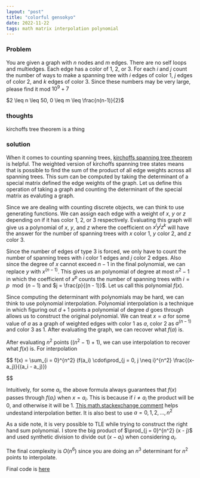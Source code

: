 ```yaml
---
layout: "post"
title: "colorful gensokyo"
date: 2022-11-22
tags: math matrix interpolation polynomial
---
```


### Problem

You are given a graph with $n$ nodes and $m$ edges. There are no self loops and multiedges. Each edge has a color of $1$, $2$, or $3$. For each $i$ and $j$ count the number of ways to make a spanning tree with $i$ edges of color $1$, $j$ edges of color $2$, and $k$ edges of color $3$. Since these numbers may be very large, please find it mod $10^9 + 7$


$2 \leq n \leq 50, 0 \leq m \leq \frac{n(n-1)}{2}$


### thoughts

kirchoffs tree theorem is a thing


### solution


When it comes to counting spanning trees, [kirchoffs spanning tree theorem](https://en.wikipedia.org/wiki/Kirchhoff%27s_theorem) is helpful. The weighted version of kirchoffs spanning tree states means that is possible to find the sum of the product of all edge weights across all spanning trees. This sum can be computed by taking the determinant of a special matrix defined the edge weights of the graph. Let us define this operation of taking a graph and counting the determinant of the special matrix as evaluting a graph.

Since we are dealing with counting discrete objects, we can think to use generating functions. We can assign each edge with a weight of $x$, $y$ or $z$ depending on if it has color $1$, $2$, or $3$ respectively. Evaluating this graph will give us a polynomial of $x$, $y$, and $z$ where the coefficient on $x^i y^j z^k$ will have the answer for the number of spanning trees with $x$ color 1, $y$ color 2, and $z$ color 3.

Since the number of edges of type $3$ is forced, we only have to count the number of spanning trees with $i$ color $1$ edges and $j$ color $2$ edges. Also since the degree of $x$ cannot exceed $n-1$ in the final polynomial, we can replace $y$ with $x^{(n-1)}$. This gives us an polynomial of degree at most $n^2 - 1$ in which the coefficient of $x^{p}$ counts the number of spanning trees with $i = p \mod (n-1)$ and $j = \frac{p}{(n - 1)}$. Let us call this polynomial $f(x)$.

Since computing the determinant with polynomials may be hard, we can think to use polynomial interpolation. Polynomial interpolation is a technique in which figuring out $d + 1$ points a polynomial of degree $d$ goes through allows us to construct the original polynomial. We can treat $x = a$ for some value of $a$ as a graph of weighted edges with color $1$ as $a$, color $2$ as $a^{(n-1)}$ and color $3$ as $1$. After evaluating the graph, we can recover what $f(a)$ is.

After evaluating $n^2$ points ($(n^2 - 1) + 1$), we can use interpolation to recover what $f(x)$ is. For interpolation

$$
f(x) = \sum_{i = 0}^{n^2} (f(a_i) \cdot\prod_{j = 0, j \neq i}^{n^2} \frac{(x-a_j)}{(a_i - a_j)})

$$

Intuitively, for some $a_i$, the above formula always guarantees that $f(x)$ passes through $f(a_i)$ when $x = a_i$. This is because if $i \neq a_i$ the product will be $0$, and otherwise it will be $1$. [This math.stackexchange comment](https://math.stackexchange.com/a/1688336) helps undestand interpolation better. It is also best to use $a = {0, 1, 2, \dots, n^2}$

As a side note, it is very possible to TLE while trying to construct the right hand sum polynomial. I store the big product of $\prod_{j = 0}^{n^2} (x - j)$ and used synthetic division to divide out $(x - a_i)$ when considering $a_i$.

The final complexity is $O(n^6)$ since you are doing an $n^3$ determinant for $n^2$ points to interpolate.

Final code is [here](https://pastebin.com/DXjDtWC2)
